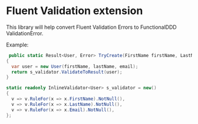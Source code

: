 # Fluent Validation extension

This library will help convert Fluent Validation Errors to FunctionalDDD ValidationError.

Example:

```csharp
 public static Result<User, Error> TryCreate(FirstName firstName, LastName lastName, EmailAddress email)
{
  var user = new User(firstName, lastName, email);
  return s_validator.ValidateToResult(user);
}

static readonly InlineValidator<User> s_validator = new()
{
  v => v.RuleFor(x => x.FirstName).NotNull(),
  v => v.RuleFor(x => x.LastName).NotNull(),
  v => v.RuleFor(x => x.Email).NotNull(),
};
```